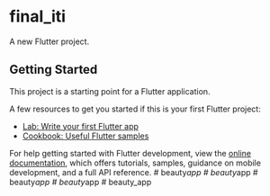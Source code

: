 # final_iti

A new Flutter project.

## Getting Started

This project is a starting point for a Flutter application.

A few resources to get you started if this is your first Flutter project:

- [Lab: Write your first Flutter app](https://docs.flutter.dev/get-started/codelab)
- [Cookbook: Useful Flutter samples](https://docs.flutter.dev/cookbook)

For help getting started with Flutter development, view the
[online documentation](https://docs.flutter.dev/), which offers tutorials,
samples, guidance on mobile development, and a full API reference.
#   b e a u t y _ a p p  
 #   b e a u t y _ a p p  
 #   b e a u t y _ a p p  
 #   b e a u t y _ a p p  
 #   b e a u t y _ a p p  
 